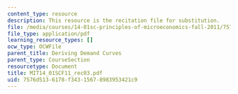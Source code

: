 ```yaml
---
content_type: resource
description: This resource is the recitation file for substitution.
file: /media/courses/14-01sc-principles-of-microeconomics-fall-2011/7576d5136178f34315678983953421c9_MIT14_01SCF11_rec03.pdf
file_type: application/pdf
learning_resource_types: []
ocw_type: OCWFile
parent_title: Deriving Demand Curves
parent_type: CourseSection
resourcetype: Document
title: MIT14_01SCF11_rec03.pdf
uid: 7576d513-6178-f343-1567-8983953421c9
---
```

